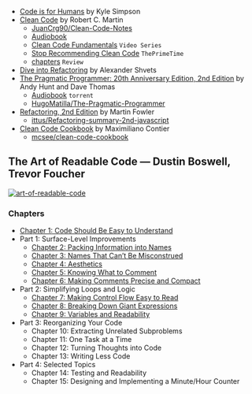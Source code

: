 * [Code is for Humans](https://frontendmasters.com/teachers/kyle-simpson/code-is-for-humans/) by Kyle Simpson
* [Clean Code](https://www.goodreads.com/book/show/3735293-clean-code) by Robert C. Martin
    * [JuanCrg90/Clean-Code-Notes](https://github.com/JuanCrg90/Clean-Code-Notes)
    * [Audiobook](https://www.youtube.com/watch?v=-8h1sZ6nyY0)
    * [Clean Code Fundamentals](https://www.oreilly.com/library/view/clean-code-fundamentals/9780134661742/) `Video Series`
    * [Stop Recommending Clean Code](https://www.youtube.com/watch?v=IqHaGd9J42s) `ThePrimeTime`
    * [chapters](https://www.youtube.com/playlist?list=PL-uROEx3vAxg-yricXrDaOK9xzHGGQk1u) `Review`
* [Dive into Refactoring](https://refactoring.guru/refactoring/course) by Alexander Shvets
* [The Pragmatic Programmer: 20th Anniversary Edition, 2nd Edition](https://pragprog.com/titles/tpp20/the-pragmatic-programmer-20th-anniversary-edition/) by Andy Hunt and Dave Thomas
	* [Audiobook](./books/the-pragmatic-programmer.torrent) `torrent`
	* [HugoMatilla/The-Pragmatic-Programmer](https://github.com/HugoMatilla/The-Pragmatic-Programmer)
* [Refactoring, 2nd Edition](https://www.amazon.com/Refactoring-Improving-Existing-Addison-Wesley-Signature/dp/0134757599/) by Martin Fowler
    * [ittus/Refactoring-summary-2nd-javascript](https://github.com/ittus/Refactoring-summary-2nd-javascript)
* [Clean Code Cookbook](https://www.amazon.com/Clean-Code-Cookbook-Recipes-Improve/dp/1098144724) by Maximiliano Contier
    * [mcsee/clean-code-cookbook](https://github.com/mcsee/clean-code-cookbook)

## The Art of Readable Code — Dustin Boswell, Trevor Foucher

<a href="https://www.goodreads.com/en/book/show/8677004">
	<img src="https://i.ibb.co/8K4PvPC/image.png" alt="art-of-readable-code">
</a>

### Chapters

* [Chapter 1: Code Should Be Easy to Understand](chapters/1-code-should-be-easy.md)
* Part 1: Surface-Level Improvements
	* [Chapter 2: Packing Information into Names](chapters/2-packing-information-into-names.md)
	* [Chapter 3: Names That Can’t Be Misconstrued](chapters/3-names-cant-misconstructed.md)
	* [Chapter 4: Aesthetics](chapters/4-aesthetics.md)
	* [Chapter 5: Knowing What to Comment](chapters/5-knowing-what-to-comment.md)
	* [Chapter 6: Making Comments Precise and Compact](chapters/6-making-comments-precise.md)
* Part 2: Simplifying Loops and Logic
	* [Chapter 7: Making Control Flow Easy to Read](chapters/7-making-control-flow-easy.md)
	* [Chapter 8: Breaking Down Giant Expressions](chapters/8-breaking-down-expressions.md)
	* [Chapter 9: Variables and Readability](chapters/9-variables-and-readability.md)
* Part 3: Reorganizing Your Code
	* Chapter 10: Extracting Unrelated Subproblems
	* Chapter 11: One Task at a Time
	* Chapter 12: Turning Thoughts into Code
	* Chapter 13: Writing Less Code
* Part 4: Selected Topics
	* Chapter 14: Testing and Readability
	* Chapter 15: Designing and Implementing a Minute/Hour Counter
